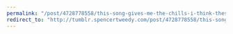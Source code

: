 ```yaml
---
permalink: "/post/4728778558/this-song-gives-me-the-chills-i-think-these-guys"
redirect_to: "http://tumblr.spencertweedy.com/post/4728778558/this-song-gives-me-the-chills-i-think-these-guys"
---
```

